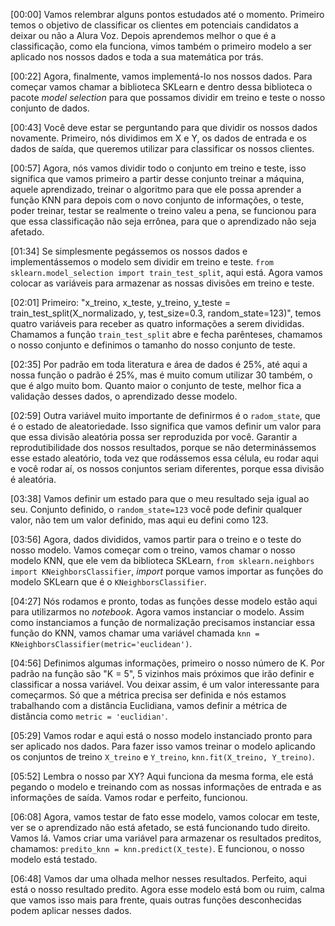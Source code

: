 [00:00] Vamos relembrar alguns pontos estudados até o momento. Primeiro temos o objetivo de classificar os clientes em potenciais candidatos a deixar ou não a Alura Voz. Depois aprendemos melhor o que é a classificação, como ela funciona, vimos também o primeiro modelo a ser aplicado nos nossos dados e toda a sua matemática por trás.

[00:22] Agora, finalmente, vamos implementá-lo nos nossos dados. Para começar vamos chamar a biblioteca SKLearn e dentro dessa biblioteca o pacote _model selection_ para que possamos dividir em treino e teste o nosso conjunto de dados.

[00:43] Você deve estar se perguntando para que dividir os nossos dados novamente. Primeiro, nós dividimos em X e Y, os dados de entrada e os dados de saída, que queremos utilizar para classificar os nossos clientes.

[00:57] Agora, nós vamos dividir todo o conjunto em treino e teste, isso significa que vamos primeiro a partir desse conjunto treinar a máquina, aquele aprendizado, treinar o algoritmo para que ele possa aprender a função KNN para depois com o novo conjunto de informações, o teste, poder treinar, testar se realmente o treino valeu a pena, se funcionou para que essa classificação não seja errônea, para que o aprendizado não seja afetado.

[01:34] Se simplesmente pegássemos os nossos dados e implementássemos o modelo sem dividir em treino e teste. `from sklearn.model_selection import train_test_split`, aqui está. Agora vamos colocar as variáveis para armazenar as nossas divisões em treino e teste.

[02:01] Primeiro: "x_treino, x_teste, y_treino, y_teste = train_test_split(X_normalizado, y, test_size=0.3, random_state=123)", temos quatro variáveis para receber as quatro informações a serem divididas. Chamamos a função `train_test_split` abre e fecha parênteses, chamamos o nosso conjunto e definimos o tamanho do nosso conjunto de teste.

[02:35] Por padrão em toda literatura e área de dados é 25%, até aqui a nossa função o padrão é 25%, mas é muito comum utilizar 30 também, o que é algo muito bom. Quanto maior o conjunto de teste, melhor fica a validação desses dados, o aprendizado desse modelo.

[02:59] Outra variável muito importante de definirmos é o `radom_state`, que é o estado de aleatoriedade. Isso significa que vamos definir um valor para que essa divisão aleatória possa ser reproduzida por você. Garantir a reprodutibilidade dos nossos resultados, porque se não determinássemos esse estado aleatório, toda vez que rodássemos essa célula, eu rodar aqui e você rodar aí, os nossos conjuntos seriam diferentes, porque essa divisão é aleatória.

[03:38] Vamos definir um estado para que o meu resultado seja igual ao seu. Conjunto definido, o `random_state=123` você pode definir qualquer valor, não tem um valor definido, mas aqui eu defini como 123.

[03:56] Agora, dados divididos, vamos partir para o treino e o teste do nosso modelo. Vamos começar com o treino, vamos chamar o nosso modelo KNN, que ele vem da biblioteca SKLearn, `from sklearn.neighbors import KNeighborsClassifier`, _import_ porque vamos importar as funções do modelo SKLearn que é o `KNeighborsClassifier`.

[04:27] Nós rodamos e pronto, todas as funções desse modelo estão aqui para utilizarmos no _notebook_. Agora vamos instanciar o modelo. Assim como instanciamos a função de normalização precisamos instanciar essa função do KNN, vamos chamar uma variável chamada `knn = KNeighborsClassifier(metric='euclidean')`.

[04:56] Definimos algumas informações, primeiro o nosso número de K. Por padrão na função são "K = 5", 5 vizinhos mais próximos que irão definir e classificar a nossa variável. Vou deixar assim, é um valor interessante para começarmos. Só que a métrica precisa ser definida e nós estamos trabalhando com a distância Euclidiana, vamos definir a métrica de distância como `metric = 'euclidian'`.

[05:29] Vamos rodar e aqui está o nosso modelo instanciado pronto para ser aplicado nos dados. Para fazer isso vamos treinar o modelo aplicando os conjuntos de treino `X_treino` e `Y_treino`, `knn.fit(X_treino, Y_treino)`.

[05:52] Lembra o nosso par XY? Aqui funciona da mesma forma, ele está pegando o modelo e treinando com as nossas informações de entrada e as informações de saída. Vamos rodar e perfeito, funcionou.

[06:08] Agora, vamos testar de fato esse modelo, vamos colocar em teste, ver se o aprendizado não está afetado, se está funcionando tudo direito. Vamos lá. Vamos criar uma variável para armazenar os resultados preditos, chamamos: `predito_knn = knn.predict(X_teste)`. E funcionou, o nosso modelo está testado.

[06:48] Vamos dar uma olhada melhor nesses resultados. Perfeito, aqui está o nosso resultado predito. Agora esse modelo está bom ou ruim, calma que vamos isso mais para frente, quais outras funções desconhecidas podem aplicar nesses dados.
